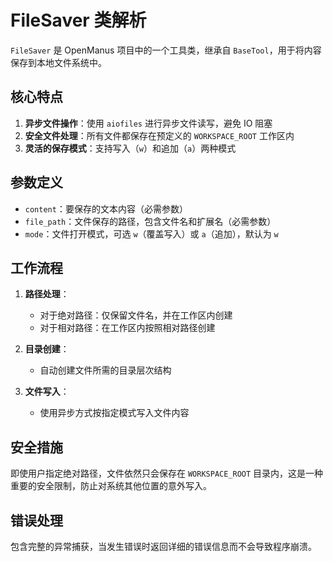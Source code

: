 # FileSaver 类解析

`FileSaver` 是 OpenManus 项目中的一个工具类，继承自 `BaseTool`，用于将内容保存到本地文件系统中。

## 核心特点

1. **异步文件操作**：使用 `aiofiles` 进行异步文件读写，避免 IO 阻塞
2. **安全文件处理**：所有文件都保存在预定义的 `WORKSPACE_ROOT` 工作区内
3. **灵活的保存模式**：支持写入（`w`）和追加（`a`）两种模式

## 参数定义

- `content`：要保存的文本内容（必需参数）
- `file_path`：文件保存的路径，包含文件名和扩展名（必需参数）
- `mode`：文件打开模式，可选 `w`（覆盖写入）或 `a`（追加），默认为 `w`

## 工作流程

1. **路径处理**：
   - 对于绝对路径：仅保留文件名，并在工作区内创建
   - 对于相对路径：在工作区内按照相对路径创建

2. **目录创建**：
   - 自动创建文件所需的目录层次结构

3. **文件写入**：
   - 使用异步方式按指定模式写入文件内容

## 安全措施

即使用户指定绝对路径，文件依然只会保存在 `WORKSPACE_ROOT` 目录内，这是一种重要的安全限制，防止对系统其他位置的意外写入。

## 错误处理

包含完整的异常捕获，当发生错误时返回详细的错误信息而不会导致程序崩溃。